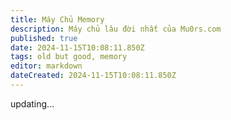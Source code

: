 ```yaml
---
title: Máy Chủ Memory
description: Máy chủ lâu đời nhất của Mu0rs.com
published: true
date: 2024-11-15T10:08:11.850Z
tags: old but good, memory
editor: markdown
dateCreated: 2024-11-15T10:08:11.850Z
---
```


updating...